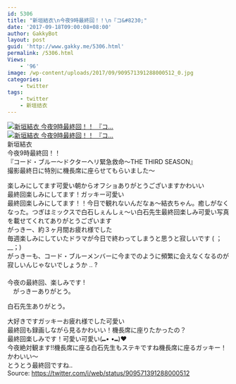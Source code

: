 ```yaml
---
id: 5306
title: "新垣結衣\n今夜9時最終回！！\n『コ&#8230;"
date: '2017-09-18T09:00:08+08:00'
author: GakkyBot
layout: post
guid: 'http://www.gakky.me/5306.html'
permalink: /5306.html
Views:
    - '96'
image: /wp-content/uploads/2017/09/909571391288000512_0.jpg
categories:
    - twitter
tags:
    - twitter
    - 新垣结衣
---
```


[![新垣結衣
今夜9時最終回！！
『コ...](http://www.yui-aragaki.org/wp-content/uploads/2017/09/909571391288000512_0.jpg)](http://www.yui-aragaki.org/wp-content/uploads/2017/09/909571391288000512_0.jpg)  
[![新垣結衣
今夜9時最終回！！
『コ...](http://www.yui-aragaki.org/wp-content/uploads/2017/09/909571391288000512_1.jpg)](http://www.yui-aragaki.org/wp-content/uploads/2017/09/909571391288000512_1.jpg)  
新垣結衣  
今夜9時最終回！！  
『コード・ブルー～ドクターヘリ緊急救命～THE THIRD SEASON』  
撮影最終日に特別に機長席に座らせてもらいました〜

楽しみにしてます可愛い朝からオフショありがとうございますかわいい  
最終回楽しみにしてます！ガッキー可愛い  
最終回楽しみにしてます！！今日で観れないんだなぁ〜結衣ちゃん。癒しがなくなった。つぎはミックスで白石しぇんしぇ〜い白石先生最終回楽しみ可愛い写真を載せてくれてありがとうございますㅤ  
がっきー、約３ヶ月間お疲れ様でした  
毎週楽しみにしていたドラマが今日で終わってしまうと思うと寂しいです ( ；\_\_；)  
がっきーも、コード・ブルーメンバーに今までのように頻繁に会えなくなるのが寂しいんじゃないでしょうか .. ?  
ㅤ  
今夜の最終回、楽しみです !  
ㅤがっきーありがとう。

白石先生ありがとう。

大好きですガッキーお疲れ様でした可愛い  
最終回も録画しながら見るかわいい！機長席に座りたかったの？  
最終回楽しみです！可愛い可愛い(⑉• •⑉)❤︎  
今夜絶対観ます!!機長席に座る白石先生もステキですね機長席に座るガッキー！かわいい〜  
とうとう最終回ですね‥  
Source: <https://twitter.com/i/web/status/909571391288000512>